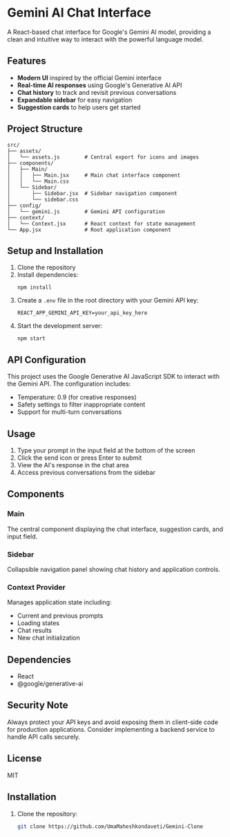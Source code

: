 # Gemini AI Chat Interface

A React-based chat interface for Google's Gemini AI model, providing a clean and intuitive way to interact with the powerful language model.

## Features

- **Modern UI** inspired by the official Gemini interface
- **Real-time AI responses** using Google's Generative AI API
- **Chat history** to track and revisit previous conversations
- **Expandable sidebar** for easy navigation
- **Suggestion cards** to help users get started

## Project Structure

```
src/
├── assets/
│   └── assets.js        # Central export for icons and images
├── components/
│   ├── Main/
│   │   ├── Main.jsx     # Main chat interface component
│   │   └── Main.css
│   └── Sidebar/
│       ├── Sidebar.jsx  # Sidebar navigation component
│       └── sidebar.css
├── config/
│   └── gemini.js        # Gemini API configuration
├── context/
│   └── Context.jsx      # React context for state management
└── App.jsx              # Root application component
```

## Setup and Installation

1. Clone the repository
2. Install dependencies:
   ```
   npm install
   ```
3. Create a `.env` file in the root directory with your Gemini API key:
   ```
   REACT_APP_GEMINI_API_KEY=your_api_key_here
   ```
4. Start the development server:
   ```
   npm start
   ```

## API Configuration

This project uses the Google Generative AI JavaScript SDK to interact with the Gemini API. The configuration includes:

- Temperature: 0.9 (for creative responses)
- Safety settings to filter inappropriate content
- Support for multi-turn conversations

## Usage

1. Type your prompt in the input field at the bottom of the screen
2. Click the send icon or press Enter to submit
3. View the AI's response in the chat area
4. Access previous conversations from the sidebar

## Components

### Main

The central component displaying the chat interface, suggestion cards, and input field.

### Sidebar

Collapsible navigation panel showing chat history and application controls.

### Context Provider

Manages application state including:
- Current and previous prompts
- Loading states
- Chat results
- New chat initialization

## Dependencies

- React
- @google/generative-ai

## Security Note

Always protect your API keys and avoid exposing them in client-side code for production applications. Consider implementing a backend service to handle API calls securely.

## License

MIT

## Installation

1. Clone the repository:

   ```bash
   git clone https://github.com/UmaMaheshkondaveti/Gemini-Clone

